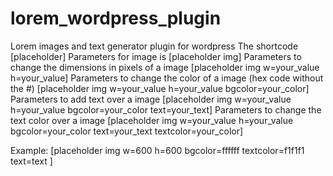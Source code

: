 # lorem_wordpress_plugin
Lorem images and text generator plugin for wordpress
The shortcode  [placeholder]
Parameters for image is [placeholder img]
Parameters to change the dimensions in pixels of a image [placeholder img w=your_value h=your_value]
Parameters to change the color of a image (hex code without the #) [placeholder img w=your_value h=your_value bgcolor=your_color]
Parameters to add text over a image [placeholder img w=your_value h=your_value bgcolor=your_color text=your_text]
Parameters to change the text color over a image [placeholder img w=your_value h=your_value bgcolor=your_color text=your_text textcolor=your_color]

Example: 
[placeholder img w=600 h=600 bgcolor=ffffff textcolor=f1f1f1 text=text ]
